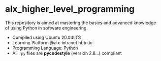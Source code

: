 # alx_higher_level_programming

This repository is aimed at mastering the basics and advanced knowledge of using Python in software engineering.

- Compiled using Ubuntu 20.04LTS
- Learning Platform @alx-intranet.hbtn.io
- Programming Language: Python
- All `.py` files are **pycodestyle** (version 2.8...) compliant
